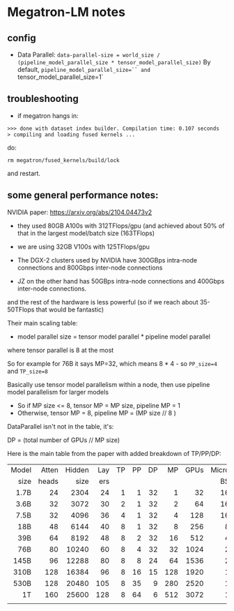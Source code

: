 # Megatron-LM notes

## config

- Data Parallel: `data-parallel-size = world_size / (pipeline_model_parallel_size * tensor_model_parallel_size)`
   By default, `pipeline_model_parallel_size=`` and `tensor_model_parallel_size=1`


## troubleshooting

- if megatron hangs in:

```
>>> done with dataset index builder. Compilation time: 0.107 seconds
> compiling and loading fused kernels ...
```
do:
```
rm megatron/fused_kernels/build/lock
```
and restart.



## some general performance notes:

NVIDIA paper: https://arxiv.org/abs/2104.04473v2

- they used 80GB A100s with 312TFlops/gpu (and achieved about 50% of that in the largest model/batch size (163TFlops)

- we are using 32GB V100s with 125TFlops/gpu

- The DGX-2 clusters used by NVIDIA have 300GBps intra-node connections and 800Gbps inter-node connections

- JZ on the other hand has 50GBps intra-node connections and 400Gbps inter-node connections.

and the rest of the hardware is less powerful (so if we reach about 35-50TFlops that would be fantastic)

Their main scaling table:

- model parallel size = tensor model parallel * pipeline model parallel

where tensor parallel is 8 at the most

So for example for 76B it says MP=32, which means 8 * 4 - so `PP_size=4` and `TP_size=8`

Basically use tensor model parallelism within a node, then use pipeline model parallelism for larger models
- So if MP size <= 8, tensor MP = MP size, pipeline MP = 1
- Otherwise, tensor MP = 8, pipeline MP = (MP size // 8 )

DataParallel isn't not in the table, it's:

DP = (total number of GPUs // MP size)

Here is the main table from the paper with added breakdown of TP/PP/DP:

|       |       |        |     |    |    |    |     |      |       |        |        |        |        |
| ---:  | ----: | -----: | --: | -: | -: | -: | --: | ---: |  ---: | -----: |  ----: |  ----: | -----: |
| Model | Atten | Hidden | Lay | TP | PP | DP |  MP | GPUs | Micro | Global | TFlops | TFlops | PFlops |
| size  | heads |   size | ers |    |    |    |     |      |    BS |     BS |   /GPU |      % | Aggreg |
| 1.7B  |    24 |   2304 |  24 |  1 |  1 | 32 |   1 |   32 |    16 |    512 |    137 |    44% |    4.4 |
| 3.6B  |    32 |   3072 |  30 |  2 |  1 | 32 |   2 |   64 |    16 |    512 |    138 |    44% |    8.8 |
| 7.5B  |    32 |   4096 |  36 |  4 |  1 | 32 |   4 |  128 |    16 |    512 |    142 |    46% |   18.2 |
| 18B   |    48 |   6144 |  40 |  8 |  1 | 32 |   8 |  256 |     8 |   1024 |    135 |    43% |   34.6 |
| 39B   |    64 |   8192 |  48 |  8 |  2 | 32 |  16 |  512 |     4 |   1536 |    138 |    44% |   70.8 |
| 76B   |    80 |  10240 |  60 |  8 |  4 | 32 |  32 | 1024 |     2 |   1792 |    140 |    45% |  143.8 |
| 145B  |    96 |  12288 |  80 |  8 |  8 | 24 |  64 | 1536 |     2 |   2304 |    148 |    47% |  227.1 |
| 310B  |   128 |  16384 |  96 |  8 | 16 | 15 | 128 | 1920 |     1 |   2160 |    155 |    50% |  297.4 |
| 530B  |   128 |  20480 | 105 |  8 | 35 |  9 | 280 | 2520 |     1 |   2520 |    163 |    52% |  410.2 |
| 1T    |   160 |  25600 | 128 |  8 | 64 |  6 | 512 | 3072 |     1 |   3072 |    163 |    52% |  502.0 |
|       |       |        |     |    |    |    |     |      |       |        |        |        |        |
